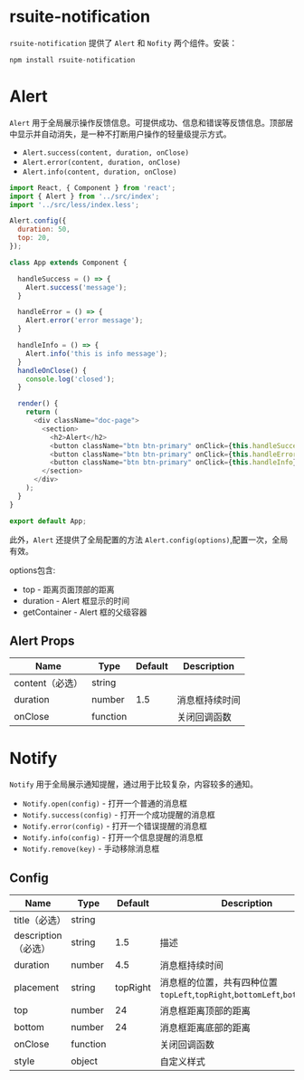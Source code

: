 # rsuite-notification
`rsuite-notification` 提供了 `Alert` 和 `Nofity` 两个组件。安装：

```javascript
npm install rsuite-notification
```
# Alert
`Alert` 用于全局展示操作反馈信息。可提供成功、信息和错误等反馈信息。顶部居中显示并自动消失，是一种不打断用户操作的轻量级提示方式。

* `Alert.success(content, duration, onClose)`
* `Alert.error(content, duration, onClose)`
* `Alert.info(content, duration, onClose)`

```javascript
import React, { Component } from 'react';
import { Alert } from '../src/index';
import '../src/less/index.less';

Alert.config({
  duration: 50,
  top: 20,
});

class App extends Component {

  handleSuccess = () => {
    Alert.success('message');
  }

  handleError = () => {
    Alert.error('error message');
  }

  handleInfo = () => {
    Alert.info('this is info message');
  }
  handleOnClose() {
    console.log('closed');
  }

  render() {
    return (
      <div className="doc-page">
        <section>
          <h2>Alert</h2>
          <button className="btn btn-primary" onClick={this.handleSuccess}>success</button>
          <button className="btn btn-primary" onClick={this.handleError}>error</button>
          <button className="btn btn-primary" onClick={this.handleInfo}>info</button>
        </section>
      </div>
    );
  }
}

export default App;
```

此外，`Alert` 还提供了全局配置的方法 `Alert.config(options)`,配置一次，全局有效。

options包含:

* top - 距离页面顶部的距离
* duration - Alert 框显示的时间
* getContainer - Alert 框的父级容器

## Alert Props
Name | Type | Default | Description |
---- | ---- | ------- | ----------- |
content（必选）  | string | |  |  通知内容
duration  | number | 1.5 |  消息框持续时间
onClose | function | | 关闭回调函数


# Notify
`Notify` 用于全局展示通知提醒，通过用于比较复杂，内容较多的通知。

* `Notify.open(config)` - 打开一个普通的消息框
* `Notify.success(config)` - 打开一个成功提醒的消息框
* `Notify.error(config)` - 打开一个错误提醒的消息框
* `Notify.info(config)` - 打开一个信息提醒的消息框
* `Notify.remove(key)` - 手动移除消息框

## Config
Name | Type | Default | Description |
---- | ---- | ------- | ----------- |
title（必选）  | string | |  |  标题
description（必选）  | string | 1.5 |  描述
duration  | number | 4.5 |  消息框持续时间
placement | string | topRight | 消息框的位置，共有四种位置 `topLeft`,`topRight`,`bottomLeft`,`bottomRight`
top | number | 24 | 消息框距离顶部的距离
bottom | number | 24 | 消息框距离底部的距离
onClose | function | | 关闭回调函数
style | object | | 自定义样式


